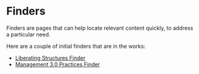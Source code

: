 # Finders

Finders are pages that can help locate relevant content quickly, to address a particular need. 

Here are a couple of initial finders that are in the works:

- [Liberating Structures Finder](https://gphiliprogers.github.io/finders/lsfinder)
- [Management 3.0 Practices Finder](https://gphiliprogers.github.io/finders/m30finder)
